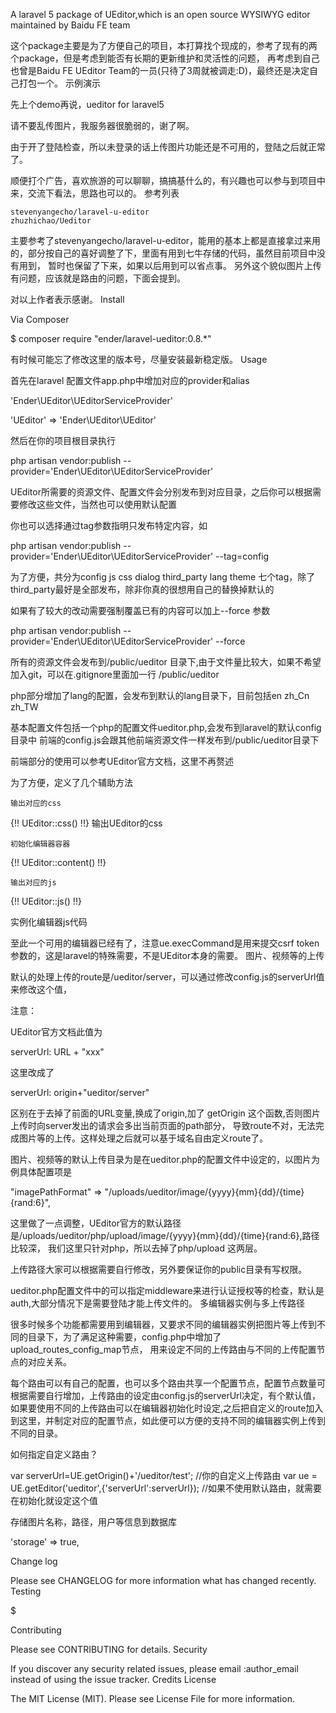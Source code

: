 A laravel 5 package of UEditor,which is an open source WYSIWYG editor maintained by Baidu FE team

这个package主要是为了方便自己的项目，本打算找个现成的，参考了现有的两个package，但是考虑到能否有长期的更新维护和灵活性的问题， 再考虑到自己也曾是Baidu FE UEditor Team的一员(只待了3周就被调走:D)，最终还是决定自己打包一个。
示例演示

先上个demo再说，ueditor for laravel5

请不要乱传图片，我服务器很脆弱的，谢了啊。

由于开了登陆检查，所以未登录的话上传图片功能还是不可用的，登陆之后就正常了。

顺便打个广告，喜欢旅游的可以聊聊，搞搞基什么的，有兴趣也可以参与到项目中来，交流下看法，思路也可以的。
参考列表

    stevenyangecho/laravel-u-editor
    zhuzhichao/Ueditor

主要参考了stevenyangecho/laravel-u-editor，能用的基本上都是直接拿过来用的，部分按自己的喜好调整了下，里面有用到七牛存储的代码，虽然目前项目中没有用到， 暂时也保留了下来，如果以后用到可以省点事。 另外这个貌似图片上传有问题，应该就是路由的问题，下面会提到。

对以上作者表示感谢。
Install

Via Composer

$ composer require "ender/laravel-ueditor:0.8.*"

有时候可能忘了修改这里的版本号，尽量安装最新稳定版。
Usage

首先在laravel 配置文件app.php中增加对应的provider和alias

'Ender\UEditor\UEditorServiceProvider'

'UEditor'   => 'Ender\UEditor\UEditor'

然后在你的项目根目录执行

php artisan vendor:publish --provider='Ender\UEditor\UEditorServiceProvider'

UEditor所需要的资源文件、配置文件会分别发布到对应目录，之后你可以根据需要修改这些文件，当然也可以使用默认配置

你也可以选择通过tag参数指明只发布特定内容，如

php artisan vendor:publish --provider='Ender\UEditor\UEditorServiceProvider' --tag=config

为了方便，共分为config js css dialog third_party lang theme 七个tag，除了third_party最好是全部发布，除非你真的很想用自己的替换掉默认的

如果有了较大的改动需要强制覆盖已有的内容可以加上--force 参数

php artisan vendor:publish --provider='Ender\UEditor\UEditorServiceProvider' --force

所有的资源文件会发布到/public/ueditor 目录下,由于文件量比较大，如果不希望加入git，可以在.gitignore里面加一行 /public/ueditor

php部分增加了lang的配置，会发布到默认的lang目录下，目前包括en zh_Cn zh_TW

基本配置文件包括一个php的配置文件ueditor.php,会发布到laravel的默认config目录中 前端的config.js会跟其他前端资源文件一样发布到/public/ueditor目录下

前端部分的使用可以参考UEditor官方文档，这里不再赘述

为了方便，定义了几个辅助方法

    输出对应的css

{!! UEditor::css() !!} 输出UEditor的css

    初始化编辑器容器

{!! UEditor::content() !!}

    输出对应的js

{!! UEditor::js() !!}

实例化编辑器js代码

<script type="text/javascript">

    var ue = UE.getEditor('ueditor'); //用辅助方法生成的话默认id是ueditor

    /* 自定义路由 */
    /*
    var serverUrl=UE.getOrigin()+'/ueditor/test'; //你的自定义上传路由
    var ue = UE.getEditor('ueditor',{'serverUrl':serverUrl}); //如果不使用默认路由，就需要在初始化就设定这个值
    */

    ue.ready(function() {
        ue.execCommand('serverparam', '_token', '{{ csrf_token() }}');
    });
</script>

至此一个可用的编辑器已经有了，注意ue.execCommand是用来提交csrf token 参数的，这是laravel的特殊需要，不是UEditor本身的需要。
图片、视频等的上传

默认的处理上传的route是/ueditor/server，可以通过修改config.js的serverUrl值来修改这个值，

注意：

UEditor官方文档此值为

serverUrl: URL + "xxx"

这里改成了

serverUrl: origin+"ueditor/server"

区别在于去掉了前面的URL变量,换成了origin,加了 getOrigin 这个函数,否则图片上传时向server发出的请求会多出当前页面的path部分， 导致route不对，无法完成图片等的上传。这样处理之后就可以基于域名自由定义route了。

图片、视频等的默认上传目录为是在ueditor.php的配置文件中设定的，以图片为例具体配置项是

"imagePathFormat" => "/uploads/ueditor/image/{yyyy}{mm}{dd}/{time}{rand:6}",

这里做了一点调整，UEditor官方的默认路径是/uploads/ueditor/php/upload/image/{yyyy}{mm}{dd}/{time}{rand:6},路径比较深， 我们这里只针对php，所以去掉了php/upload 这两层。

上传路径大家可以根据需要自行修改，另外要保证你的public目录有写权限。

ueditor.php配置文件中的可以指定middleware来进行认证授权等的检查，默认是auth,大部分情况下是需要登陆才能上传文件的。
多编辑器实例与多上传路径

很多时候多个功能都需要用到编辑器，又要求不同的编辑器实例把图片等上传到不同的目录下，为了满足这种需要，config.php中增加了upload_routes_config_map节点， 用来设定不同的上传路由与不同的上传配置节点的对应关系。

每个路由可以有自己的配置，也可以多个路由共享一个配置节点，配置节点数量可根据需要自行增加，上传路由的设定由config.js的serverUrl决定，有个默认值， 如果要使用不同的上传路由可以在编辑器初始化时设定,之后把自定义的route加入到这里，并制定对应的配置节点，如此便可以方便的支持不同的编辑器实例上传到不同的目录。

如何指定自定义路由？

var serverUrl=UE.getOrigin()+'/ueditor/test'; //你的自定义上传路由
var ue = UE.getEditor('ueditor',{'serverUrl':serverUrl}); //如果不使用默认路由，就需要在初始化就设定这个值

存储图片名称，路径，用户等信息到数据库

'storage' => true,

Change log

Please see CHANGELOG for more information what has changed recently.
Testing

$ 

Contributing

Please see CONTRIBUTING for details.
Security

If you discover any security related issues, please email :author_email instead of using the issue tracker.
Credits
License

The MIT License (MIT). Please see License File for more information.
